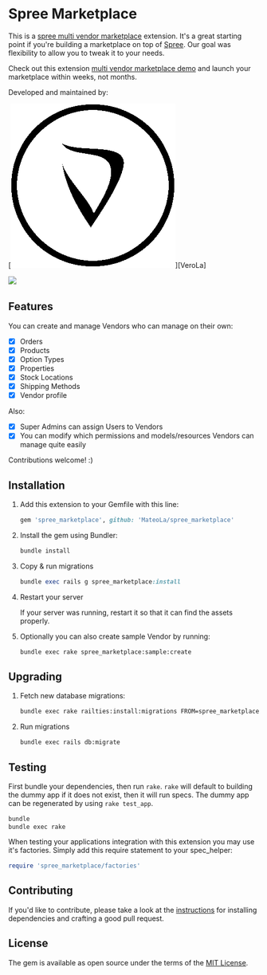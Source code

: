 # Spree Marketplace

This is a [spree multi vendor marketplace](https://spreecommerce.org/use-cases/multi-vendor-marketplace/) extension. It's a great starting point if you're building a marketplace on top of [Spree](https://spreecommerce.org). Our goal was flexibility to allow you to tweak it to your needs. 

Check out this extension [multi vendor marketplace demo](https://spreecommerce.org/launch-a-multi-vendor-marketplace-within-a-few-weeks-with-spree-commerce/) and launch your marketplace within weeks, not months.

Developed and maintained by:

[![VeroLa](./app/assets/images/verola-1st-330.png)][VeroLa]

<img src="https://i.imgur.com/cp2J7li.png" width="50">

## Features

You can create and manage Vendors who can manage on their own:

- [X] Orders
- [X] Products
- [X] Option Types
- [X] Properties
- [X] Stock Locations
- [X] Shipping Methods
- [X] Vendor profile

Also:
- [X] Super Admins can assign Users to Vendors
- [X] You can modify which permissions and models/resources Vendors can manage quite easily

Contributions welcome! :)

## Installation

1. Add this extension to your Gemfile with this line:
    ```ruby
    gem 'spree_marketplace', github: 'MateoLa/spree_marketplace'
    ```

2. Install the gem using Bundler:
    ```ruby
    bundle install
    ```

3. Copy & run migrations
    ```ruby
    bundle exec rails g spree_marketplace:install
    ```

4. Restart your server

    If your server was running, restart it so that it can find the assets properly.

5. Optionally you can also create sample Vendor by running:

   ```bash
   bundle exec rake spree_marketplace:sample:create
   ```

## Upgrading

1. Fetch new database migrations:

    ```bash
    bundle exec rake railties:install:migrations FROM=spree_marketplace
    ```

2. Run migrations

    ```bash
    bundle exec rails db:migrate
    ```

## Testing

First bundle your dependencies, then run `rake`. `rake` will default to building the dummy app if it does not exist, then it will run specs. The dummy app can be regenerated by using `rake test_app`.

```shell
bundle
bundle exec rake
```

When testing your applications integration with this extension you may use it's factories.
Simply add this require statement to your spec_helper:

```ruby
require 'spree_marketplace/factories'
```

## Contributing

If you'd like to contribute, please take a look at the
[instructions](CONTRIBUTING.md) for installing dependencies and crafting a good
pull request.

## License

The gem is available as open source under the terms of the [MIT License](https://opensource.org/licenses/MIT).